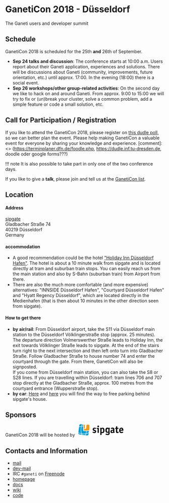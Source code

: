 # GanetiCon 2018 - Düsseldorf
The Ganeti users and developer summit

## Schedule
GanetiCon 2018 is scheduled for the 25th **and** 26th of September.

* **Sep 24 talks and discussion**: The conference starts at 10:00 a.m. Users report about their Ganeti application, experiences and solutions. There will be discussions about Ganeti (community, improvements, future orientation, etc.) until approx. 17:00. In the evening (18:00) there is a social event.
* **Sep 26 workshops/other group-related activities**: On the second day we like to hack on and around Ganeti. From approx. 9:00 to 15:00 we will try to fix or (un)break your cluster, solve a common problem, add a simple feature or code a small solution, etc.

## Call for Participation / Registration
If you like to attend the GanetiCon 2018, please register on [this dudle poll](https://dudle.inf.tu-dresden.de/ganeticon/), so we can better plan the event. Please help making GanetiCon a valuable event for everyone by sharing your knowledge and experience. 
[comment]: <> (https://terminplaner.dfn.de/foodle.php, https://dudle.inf.tu-dresden.de, doodle oder google forms???)

!!! note
    It is also possible to take part in only one of the two conference days.

If you like to give a **talk**, please join and tell us at the [GanetiCon list](https://groups.google.com/forum/#!forum/ganeticon).

## Location

#### Address
[sipgate](https://www.sipgate.de/)  
Gladbacher Straße 74  
40219 Düsseldorf  
Germany 

#### accommodation
* A good recommendation could be the hotel ["Holiday Inn Düsseldorf Hafen"](https://www.ihg.com/holidayinn/hotels/de/de/dusseldorf/dushv/hoteldetail). The hotel is about a 10 minute walk from sipgate and is located directly at tram and suburban train stops. You can easily reach us from the main station and also by S-Bahn (suburban train) from Airport from there.
* There are also the much more comfortable (and more expensive) alternatives: "INNSIDE Düsseldorf Hafen", "Courtyard Düsseldorf Hafen" and "Hyatt Regency
Düsseldorf", which are located directly in the Medienhafen (that is then about 10 minutes in the other direction seen from sipgate).

#### How to get there
* **by air/rail**: From Düsseldorf airport, take the S11 via Düsseldorf main station to the Düsseldorf Völklingerstraße stop (approx. 25 minutes). The departure direction
Volmerswerther Straße leads to Holiday Inn, the exit towards Völklinger Straße leads to sipgate. At the end of the stairs turn right to the next intersection and then left onto
turn into Gladbacher Straße. Follow Gladbacher Straße to house number 74 and enter the courtyard through the gate. From there, GanetiCon will also be signposted.  
If you come from Düsseldorf main station, you can also take the S8 or S28 lines. If you are travelling within Düsseldorf: tram lines 706 and 707 stop directly at the
Gladbacher Straße, approx. 100 metres from the courtyard entrance (Wupperstraße stop).
* **by car**: [Here](https://www.sipgate.de/kontakt#anfahrt) and [here](https://maps.google.com/?q=51.21146543549667,6.754880409717543) you will find the way to free parking behind sipgate's house.

## Sponsors
GanetiCon 2018 will be hosted by [![sipgate](img/logo-footer.png "sipgate")](https://www.sipgate.de/)

## Contacts and Information
* [mail](https://groups.google.com/forum/\#!forum/ganeti)
* [dev-mail](https://groups.google.com/forum/\#!forum/ganeti-devel)
* IRC `#ganeti` on [Freenode](https://freenode.net)
* [homepage](http://www.ganeti.org)
* [docs](http://docs.ganeti.org)
* [wiki](https://ganeti.googlesource.com/wiki/+/master)
* [code](https://github.com/ganeti/ganeti)

